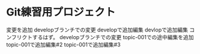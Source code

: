 # Git練習用プロジェクト

変更を追加
developブランチでの変更 developで追加編集
devlopで追加編集 コンフリクトするはず。
developブランチでの変更
topic-001での途中編集を追加
topic-001で追加編集#2
topic-001で追加編集#3

